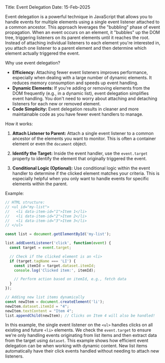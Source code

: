 Title: Event Delegation
Date: 15-Feb-2025

Event delegation is a powerful technique in JavaScript that allows you to handle events for multiple elements using a single event listener attached to a common ancestor.  This approach leverages the "bubbling" phase of event propagation.  When an event occurs on an element, it "bubbles" up the DOM tree, triggering listeners on its parent elements until it reaches the root.  Instead of attaching individual listeners to each element you're interested in, you attach one listener to a parent element and then determine which element actually triggered the event.

Why use event delegation?

* **Efficiency:**  Attaching fewer event listeners improves performance, especially when dealing with a large number of dynamic elements. It reduces memory consumption and speeds up event handling.
* **Dynamic Elements:** If you're adding or removing elements from the DOM frequently (e.g., in a dynamic list), event delegation simplifies event handling. You don't need to worry about attaching and detaching listeners for each new or removed element.
* **Code Simplicity:**  Event delegation results in cleaner and more maintainable code as you have fewer event handlers to manage.


How it works:

1. **Attach Listener to Parent:**  Attach a single event listener to a common ancestor of the elements you want to monitor.  This is often a container element or even the `document` object.

2. **Identify the Target:** Inside the event handler, use the `event.target` property to identify the element that originally triggered the event.

3. **Conditional Logic (Optional):** Use conditional logic within the event handler to determine if the clicked element matches your criteria. This is especially helpful when you only want to handle events for specific elements within the parent.


Example:

```javascript
// HTML structure:
// <ul id="my-list">
//   <li data-item-id="1">Item 1</li>
//   <li data-item-id="2">Item 2</li>
//   <li data-item-id="3">Item 3</li>
// </ul>

const list = document.getElementById('my-list');

list.addEventListener('click', function(event) {
  const target = event.target;

  // Check if the clicked element is an <li>
  if (target.tagName === 'LI') {
    const itemId = target.dataset.itemId;
    console.log('Clicked item:', itemId);

    // Perform action based on itemId, e.g., fetch data
  }
});

// Adding new list items dynamically
const newItem = document.createElement('li');
newItem.dataset.itemId = "4";
newItem.textContent = "Item 4";
list.appendChild(newItem); // Clicks on Item 4 will also be handled!

```

In this example, the single event listener on the `<ul>` handles clicks on all existing and future `<li>` elements.  We check the `event.target` to ensure we're only handling events originating from list items and then extract data from the target using `dataset`. This example shows how efficient event delegation can be when working with dynamic content. New list items automatically have their click events handled without needing to attach new listeners.
